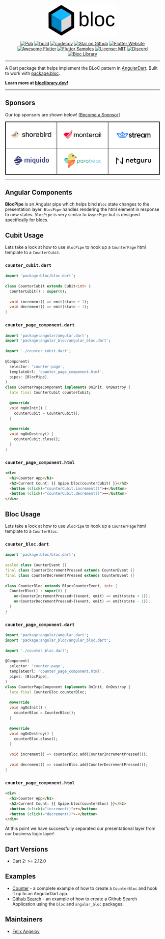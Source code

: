 <p align="center">
<img src="https://raw.githubusercontent.com/felangel/bloc/master/assets/logos/angular_bloc.png" height="100" alt="Angular Bloc Package" />
</p>

<p align="center">
<a href="https://pub.dev/packages/angular_bloc"><img src="https://img.shields.io/pub/v/angular_bloc.svg" alt="Pub"></a>
<a href="https://github.com/felangel/bloc/actions"><img src="https://github.com/felangel/bloc/workflows/build/badge.svg" alt="build"></a>
<a href="https://codecov.io/gh/felangel/bloc"><img src="https://codecov.io/gh/felangel/Bloc/branch/master/graph/badge.svg" alt="codecov"></a>
<a href="https://github.com/felangel/bloc"><img src="https://img.shields.io/github/stars/felangel/bloc.svg?style=flat&logo=github&colorB=deeppink&label=stars" alt="Star on Github"></a>
<a href="https://flutter.dev/docs/development/data-and-backend/state-mgmt/options#bloc--rx"><img src="https://img.shields.io/badge/flutter-website-deepskyblue.svg" alt="Flutter Website"></a>
<a href="https://github.com/Solido/awesome-flutter#standard"><img src="https://img.shields.io/badge/awesome-flutter-blue.svg?longCache=true" alt="Awesome Flutter"></a>
<a href="https://fluttersamples.com"><img src="https://img.shields.io/badge/flutter-samples-teal.svg?longCache=true" alt="Flutter Samples"></a>
<a href="https://opensource.org/licenses/MIT"><img src="https://img.shields.io/badge/license-MIT-purple.svg" alt="License: MIT"></a>
<a href="https://discord.gg/bloc"><img src="https://img.shields.io/discord/649708778631200778.svg?logo=discord&color=blue" alt="Discord"></a>
<a href="https://github.com/felangel/bloc"><img src="https://tinyurl.com/bloc-library" alt="Bloc Library"></a>
</p>

---

A Dart package that helps implement the BLoC pattern in [AngularDart](https://pub.dev/packages/ngdart). Built to work with [package:bloc](https://pub.dev/packages/bloc).

**Learn more at [bloclibrary.dev](https://bloclibrary.dev)!**

---

## Sponsors

Our top sponsors are shown below! [[Become a Sponsor](https://github.com/sponsors/felangel)]

<table style="background-color: white; border: 1px solid black">
    <tbody>
        <tr>
            <td align="center" style="border: 1px solid black">
                <a href="https://shorebird.dev"><img src="https://raw.githubusercontent.com/felangel/bloc/master/assets/sponsors/shorebird.png" width="225"/></a>
            </td>
            <td align="center" style="border: 1px solid black">
                <a href="https://www.monterail.com/services/flutter-development/?utm_source=bloc&utm_medium=logo&utm_campaign=flutter"><img src="https://raw.githubusercontent.com/felangel/bloc/master/assets/sponsors/monterail.png" width="225"/></a>
            </td>
            <td align="center" style="border: 1px solid black">
                <a href="https://getstream.io/chat/flutter/tutorial/?utm_source=Github&utm_medium=Github_Repo_Content_Ad&utm_content=Developer&utm_campaign=Github_Jan2022_FlutterChat&utm_term=bloc"><img src="https://raw.githubusercontent.com/felangel/bloc/master/assets/sponsors/stream.png" width="225"/></a>
            </td>
        </tr>
        <tr>
            <td align="center" style="border: 1px solid black">
                <a href="https://www.miquido.com/flutter-development-company/?utm_source=github&utm_medium=sponsorship&utm_campaign=bloc-silver-tier&utm_term=flutter-development-company&utm_content=miquido-logo"><img src="https://raw.githubusercontent.com/felangel/bloc/master/assets/sponsors/miquido.png" width="225"/></a>
            </td>
            <td align="center" style="border: 1px solid black">
                <a href="https://bit.ly/parabeac_flutterbloc"><img src="https://raw.githubusercontent.com/felangel/bloc/master/assets/sponsors/parabeac.png" width="225"/></a>
            </td>
            <td align="center" style="border: 1px solid black">
                <a href="https://www.netguru.com/services/flutter-app-development?utm_campaign=%5BS%5D%5BMob%5D%20Flutter&utm_source=github&utm_medium=sponsorship&utm_term=bloclibrary"><img src="https://raw.githubusercontent.com/felangel/bloc/master/assets/sponsors/netguru.png" width="225"/></a>
            </td>
        </tr>
    </tbody>
</table>

---

## Angular Components

**BlocPipe** is an Angular pipe which helps bind `Bloc` state changes to the presentation layer. `BlocPipe` handles rendering the html element in response to new states. `BlocPipe` is very similar to `AsyncPipe` but is designed specifically for blocs.

## Cubit Usage

Lets take a look at how to use `BlocPipe` to hook up a `CounterPage` html template to a `CounterCubit`.

### `counter_cubit.dart`

```dart
import 'package:bloc/bloc.dart';

class CounterCubit extends Cubit<int> {
  CounterCubit() : super(0);

  void increment() => emit(state + 1);
  void decrement() => emit(state — 1);
}
```

### `counter_page_component.dart`

```dart
import 'package:angular/angular.dart';
import 'package:angular_bloc/angular_bloc.dart';

import './counter_cubit.dart';

@Component(
  selector: 'counter-page',
  templateUrl: 'counter_page_component.html',
  pipes: [BlocPipe],
)
class CounterPageComponent implements OnInit, OnDestroy {
  late final CounterCubit counterCubit;

  @override
  void ngOnInit() {
    counterCubit = CounterCubit();
  }

  @override
  void ngOnDestroy() {
    counterCubit.close();
  }
}
```

### `counter_page_component.html`

```html
<div>
  <h1>Counter App</h1>
  <h2>Current Count: {{ $pipe.bloc(counterCubit) }}</h2>
  <button (click)="counterCubit.increment()">➕</button>
  <button (click)="counterCubit.decrement()">➖</button>
</div>
```

## Bloc Usage

Lets take a look at how to use `BlocPipe` to hook up a `CounterPage` html template to a `CounterBloc`.

### `counter_bloc.dart`

```dart
import 'package:bloc/bloc.dart';

sealed class CounterEvent {}
final class CounterIncrementPressed extends CounterEvent {}
final class CounterDecrementPressed extends CounterEvent {}

class CounterBloc extends Bloc<CounterEvent, int> {
  CounterBloc() : super(0) {
    on<CounterIncrementPressed>((event, emit) => emit(state + 1));
    on<CounterDecrementPressed>((event, emit) => emit(state - 1));
  }
}
```

### `counter_page_component.dart`

```dart
import 'package:angular/angular.dart';
import 'package:angular_bloc/angular_bloc.dart';

import './counter_bloc.dart';

@Component(
  selector: 'counter-page',
  templateUrl: 'counter_page_component.html',
  pipes: [BlocPipe],
)
class CounterPageComponent implements OnInit, OnDestroy {
  late final CounterBloc counterBloc;

  @override
  void ngOnInit() {
    counterBloc = CounterBloc();
  }

  @override
  void ngOnDestroy() {
    counterBloc.close();
  }

  void increment() => counterBloc.add(CounterIncrementPressed());

  void decrement() => counterBloc.add(CounterDecrementPressed());
}
```

### `counter_page_component.html`

```html
<div>
  <h1>Counter App</h1>
  <h2>Current Count: {{ $pipe.bloc(counterBloc) }}</h2>
  <button (click)="increment()">+</button>
  <button (click)="decrement()">-</button>
</div>
```

At this point we have successfully separated our presentational layer from our business logic layer!

## Dart Versions

- Dart 2: >= 2.12.0

## Examples

- [Counter](https://github.com/felangel/bloc/tree/master/examples/angular_counter) - a complete example of how to create a `CounterBloc` and hook it up to an AngularDart app.
- [Github Search](https://github.com/felangel/bloc/tree/master/examples/github_search/angular_github_search) - an example of how to create a Github Search Application using the `bloc` and `angular_bloc` packages.

## Maintainers

- [Felix Angelov](https://github.com/felangel)
